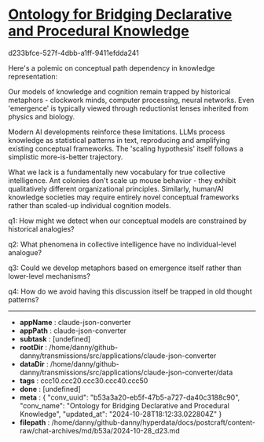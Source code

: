 # [Ontology for Bridging Declarative and Procedural Knowledge](https://claude.ai/chat/b53a3a20-eb5f-47b5-a727-da40c3188c90)

d233bfce-527f-4dbb-a1ff-9411efdda241

 Here's a polemic on conceptual path dependency in knowledge representation:

Our models of knowledge and cognition remain trapped by historical metaphors - clockwork minds, computer processing, neural networks. Even 'emergence' is typically viewed through reductionist lenses inherited from physics and biology.

Modern AI developments reinforce these limitations. LLMs process knowledge as statistical patterns in text, reproducing and amplifying existing conceptual frameworks. The 'scaling hypothesis' itself follows a simplistic more-is-better trajectory.

What we lack is a fundamentally new vocabulary for true collective intelligence. Ant colonies don't scale up mouse behavior - they exhibit qualitatively different organizational principles. Similarly, human/AI knowledge societies may require entirely novel conceptual frameworks rather than scaled-up individual cognition models.

q1: How might we detect when our conceptual models are constrained by historical analogies?

q2: What phenomena in collective intelligence have no individual-level analogue?

q3: Could we develop metaphors based on emergence itself rather than lower-level mechanisms?

q4: How do we avoid having this discussion itself be trapped in old thought patterns?

---

* **appName** : claude-json-converter
* **appPath** : claude-json-converter
* **subtask** : [undefined]
* **rootDir** : /home/danny/github-danny/transmissions/src/applications/claude-json-converter
* **dataDir** : /home/danny/github-danny/transmissions/src/applications/claude-json-converter/data
* **tags** : ccc10.ccc20.ccc30.ccc40.ccc50
* **done** : [undefined]
* **meta** : {
  "conv_uuid": "b53a3a20-eb5f-47b5-a727-da40c3188c90",
  "conv_name": "Ontology for Bridging Declarative and Procedural Knowledge",
  "updated_at": "2024-10-28T18:12:33.022804Z"
}
* **filepath** : /home/danny/github-danny/hyperdata/docs/postcraft/content-raw/chat-archives/md/b53a/2024-10-28_d23.md